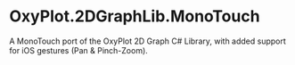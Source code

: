 OxyPlot.2DGraphLib.MonoTouch
============================

A MonoTouch port of the OxyPlot 2D Graph C# Library, with added support for iOS gestures (Pan &amp; Pinch-Zoom).
